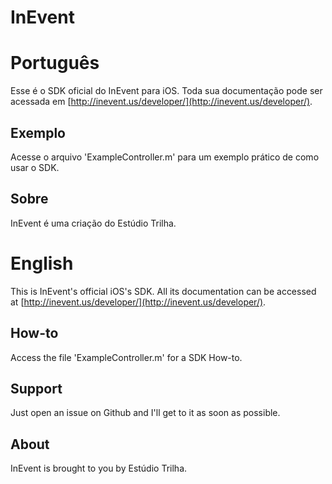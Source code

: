InEvent
========

Português
========

Esse é o SDK oficial do InEvent para iOS. Toda sua documentação pode ser acessada em [http://inevent.us/developer/](http://inevent.us/developer/).

Exemplo
--------
Acesse o arquivo 'ExampleController.m' para um exemplo prático de como usar o SDK.

Sobre
--------
InEvent é uma criação do Estúdio Trilha.

English
========

This is InEvent's official iOS's SDK. All its documentation can be accessed at [http://inevent.us/developer/](http://inevent.us/developer/).

How-to
--------
Access the file 'ExampleController.m' for a SDK How-to.

Support
--------
Just open an issue on Github and I'll get to it as soon as possible.

About
--------
InEvent is brought to you by Estúdio Trilha.
